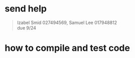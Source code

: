 # send help
> Izabel Smid 027494569, Samuel Lee 017948812 <br />
> due 9/24

# how to compile and test code
